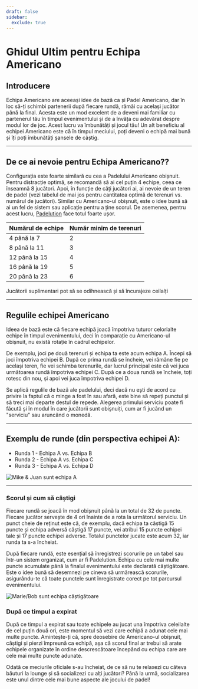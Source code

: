 ```yaml
---
draft: false
sidebar:
  exclude: true
---
```


# Ghidul Ultim pentru Echipa Americano

## Introducere
Echipa Americano are aceeași idee de bază ca și Padel Americano, dar în loc să-ți schimbi partenerii după fiecare rundă, rămâi cu același jucător până la final. Acesta este un mod excelent de a deveni mai familiar cu partenerul tău în timpul evenimentului și de a învăța cu adevărat despre modul lor de joc. Acest lucru va îmbunătăți și jocul tău! Un alt beneficiu al echipei Americano este că în timpul meciului, poți deveni o echipă mai bună și îți poți îmbunătăți șansele de câștig.

---

## De ce ai nevoie pentru Echipa Americano??
Configurația este foarte similară cu cea a Padelului Americano obișnuit. Pentru distracție optimă, se recomandă să ai cel puțin 4 echipe, ceea ce înseamnă 8 jucători. Apoi, în funcție de câți jucători ai, ai nevoie de un teren de padel (vezi tabelul de mai jos pentru cantitatea optimă de terenuri vs. numărul de jucători). Similar cu Americano-ul obișnuit, este o idee bună să ai un fel de sistem sau aplicație pentru a ține scorul. De asemenea, pentru acest lucru, [Padelution](https://www.padelution.com/americano) face totul foarte ușor.

| Numărul de echipe | Număr minim de terenuri |
|-----------------|--------------------------|
|      4 până la 7     |             2            |
|     8 până la 11     |             3            |
|     12 până la 15    |             4            |
|     16 până la 19    |             5            |
|     20 până la 23    |             6            |

Jucătorii suplimentari pot să se odihnească și să încurajeze ceilalți

---

## Regulile echipei Americano
Ideea de bază este că fiecare echipă joacă împotriva tuturor celorlalte echipe în timpul evenimentului, deci în comparație cu Americano-ul obișnuit, nu există rotație în cadrul echipelor.

De exemplu, joci pe două terenuri și echipa ta este acum echipa A. Începi să joci împotriva echipei B. După ce prima rundă se încheie, vei rămâne fie pe același teren, fie vei schimba terenurile, dar lucrul principal este că vei juca următoarea rundă împotriva echipei C. După ce a doua rundă se încheie, toți rotesc din nou, și apoi vei juca împotriva echipei D.

Se aplică regulile de bază ale padelului, deci dacă nu ești de acord cu privire la faptul că o minge a fost în sau afară, este bine să repeți punctul și să treci mai departe destul de repede. Alegerea primului serviciu poate fi făcută și în modul în care jucătorii sunt obișnuiți, cum ar fi jucând un "serviciu" sau aruncând o monedă.

---

## Exemplu de runde (din perspectiva echipei A):
- Runda 1 - Echipa A vs. Echipa B
- Runda 2 - Echipa A vs. Echipa C
- Runda 3 - Echipa A vs. Echipa D

![Mike & Juan sunt echipa A](/ro/images/team-americano.png "Mike & Juan sunt echipa A")

---

### Scorul și cum să câștigi
Fiecare rundă se joacă în mod obișnuit până la un total de 32 de puncte. Fiecare jucător servește de 4 ori înainte de a rota la următorul serviciu. Un punct cheie de reținut este că, de exemplu, dacă echipa ta câștigă 15 puncte și echipa adversă câștigă 17 puncte, vei atribui 15 puncte echipei tale și 17 puncte echipei adverse. Totalul punctelor jucate este acum 32, iar runda ta s-a încheiat.

După fiecare rundă, este esențial să înregistrezi scorurile pe un tabel sau într-un sistem organizat, cum ar fi Padelution. Echipa cu cele mai multe puncte acumulate până la finalul evenimentului este declarată câștigătoare. Este o idee bună să desemnezi pe cineva să urmărească scorurile, asigurându-te că toate punctele sunt înregistrate corect pe tot parcursul evenimentului.

![Marie/Bob sunt echipa câștigătoare](/ro/images/team-americano-scores.png "Marie/Bob sunt echipa câștigătoare")

### După ce timpul a expirat
După ce timpul a expirat sau toate echipele au jucat una împotriva celeilalte de cel puțin două ori, este momentul să vezi care echipă a adunat cele mai multe puncte. Amintește-ți că, spre deosebire de Americano-ul obișnuit, câștigi și pierzi împreună ca echipă, așa că scorul final ar trebui să arate echipele organizate în ordine descrescătoare începând cu echipa care are cele mai multe puncte adunate.

Odată ce meciurile oficiale s-au încheiat, de ce să nu te relaxezi cu câteva băuturi la lounge și să socializezi cu alți jucători? Până la urmă, socializarea este unul dintre cele mai bune aspecte ale jocului de padel!